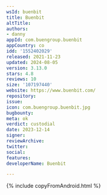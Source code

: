```yaml
---
wsId: buenbit
title: Buenbit
altTitle: 
authors:
- danny
appId: com.buengroup.buenbit
appCountry: co
idd: '1552402029'
released: 2021-11-23
updated: 2024-08-05
version: 3.13.0
stars: 4.8
reviews: 10
size: '107197440'
website: https://www.buenbit.com/
repository: 
issue: 
icon: com.buengroup.buenbit.jpg
bugbounty: 
meta: ok
verdict: custodial
date: 2023-12-14
signer: 
reviewArchive: 
twitter: 
social: 
features: 
developerName: Buenbit

---
```


{% include copyFromAndroid.html %}